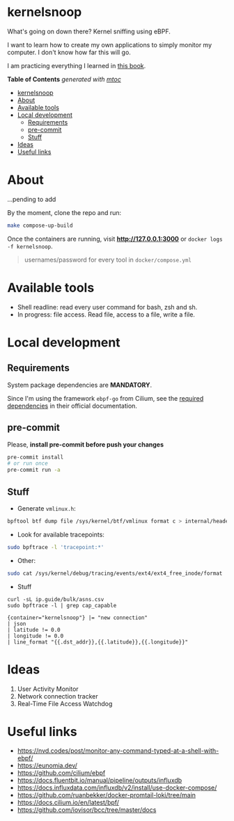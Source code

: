 # kernelsnoop

What's going on down there? Kernel sniffing using eBPF.

I want to learn how to create my own applications to simply monitor my computer. I don't know how far this will go.

I am practicing everything I learned in [this book](https://isovalent.com/books/learning-ebpf).


<!-- START OF TOC !DO NOT EDIT THIS CONTENT MANUALLY-->
**Table of Contents**  *generated with [mtoc](https://github.com/containerscrew/mtoc)*
- [kernelsnoop](#kernelsnoop)
- [About](#about)
- [Available tools](#available-tools)
- [Local development](#local-development)
  - [Requirements](#requirements)
  - [pre-commit](#pre-commit)
  - [Stuff](#stuff)
- [Ideas](#ideas)
- [Useful links](#useful-links)
<!-- END OF TOC -->

# About

...pending to add

By the moment, clone the repo and run:

```bash
make compose-up-build
```

Once the containers are running, visit **http://127.0.0.1:3000** or `docker logs -f kernelsnoop`.

> usernames/password for every tool in `docker/compose.yml`

# Available tools

* Shell readline: read every user command for bash, zsh and sh.
* In progress: file access. Read file, access to a file, write a file.

# Local development

## Requirements

System package dependencies are **MANDATORY**.

Since I'm using the framework `ebpf-go` from Cilium, see the [required dependencies](https://ebpf-go.dev/guides/getting-started/#ebpf-c-program) in their official documentation.


## pre-commit

Please, **install pre-commit before push your changes**

```bash
pre-commit install
# or run once
pre-commit run -a
```

## Stuff

* Generate `vmlinux.h`:

```bash
bpftool btf dump file /sys/kernel/btf/vmlinux format c > internal/headers/vmlinux.h
```

* Look for available tracepoints:

```bash
sudo bpftrace -l 'tracepoint:*'
```

* Other:

```bash
sudo cat /sys/kernel/debug/tracing/events/ext4/ext4_free_inode/format
```

* Stuff

```
curl -sL ip.guide/bulk/asns.csv
sudo bpftrace -l | grep cap_capable
```

```
{container="kernelsnoop"} |= "new connection"
| json
| latitude != 0.0
| longitude != 0.0
| line_format "{{.dst_addr}},{{.latitude}},{{.longitude}}"
```

# Ideas

1. User Activity Monitor
2. Network connection tracker
3. Real-Time File Access Watchdog


# Useful links

* https://nvd.codes/post/monitor-any-command-typed-at-a-shell-with-ebpf/
* https://eunomia.dev/
* https://github.com/cilium/ebpf
* https://docs.fluentbit.io/manual/pipeline/outputs/influxdb
* https://docs.influxdata.com/influxdb/v2/install/use-docker-compose/
* https://github.com/ruanbekker/docker-promtail-loki/tree/main
* https://docs.cilium.io/en/latest/bpf/
* https://github.com/iovisor/bcc/tree/master/docs

